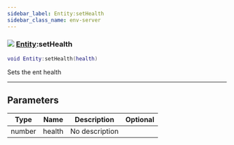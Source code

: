 ```yaml
---
sidebar_label: Entity:setHealth
sidebar_class_name: env-server
---
```


### ![](/img/wiki/server.png) [Entity](../entity/README.md):setHealth

```lua
void Entity:setHealth(health)
```

Sets the ent health<br/>

-----------------
## Parameters

| Type   | Name | Description | Optional |
| ------ | ---- | ----------- | -------: |
| number | health | No description |   |
